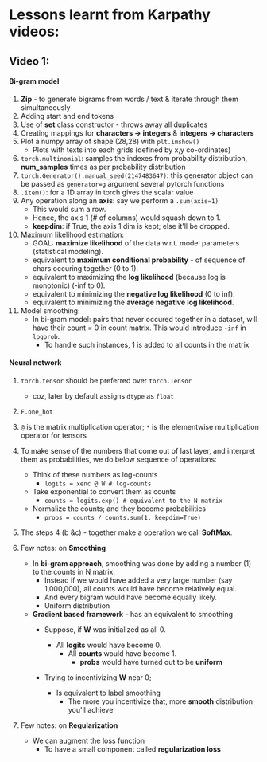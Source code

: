 # Lessons learnt from Karpathy videos:

## Video 1:
#### Bi-gram model
1. **Zip** - to generate bigrams from words / text & iterate through them simultaneously
2. Adding start and end tokens
3. Use of **set** class constructor - throws away all duplicates
4. Creating mappings for **characters -> integers** & **integers -> characters**
5. Plot a numpy array of shape (28,28) with ```plt.imshow()```
	- Plots with texts into each grids (defined by x,y co-ordinates)
6. ```torch.multinomial```: samples the indexes from probability distribution, __num_samples__ times as per probability distribution
7. ```torch.Generator().manual_seed(2147483647)```: this generator object can be passed as ```generator=g``` argument several pytorch functions
8. ```.item()```: for a 1D array in torch gives the scalar value
9. Any operation along an **axis**: say we perform a ```.sum(axis=1)```
	- This would sum a row.
	- Hence, the axis 1 (# of columns) would squash down to 1.
	- **keepdim**: if True, the axis 1 dim is kept; else it'll be dropped.
10. Maximum likelihood estimation:
	- GOAL: __maximize likelihood__ of the data w.r.t. model parameters (statistical modeling).
	- equivalent to __maximum conditional probability__ - of sequence of chars occuring together (0 to 1).
	- equivalent to maximizing the __log likelihood__ (because log is monotonic) (-inf to 0).
	- equivalent to minimizing the __negative log likelihood__ (0 to inf).
	- equivalent to minimizing the __average negative log likelihood__.
11. Model smoothing:
	- In bi-gram model: pairs that never occured together in a dataset, will have their count = 0 in count matrix. This would introduce ```-inf``` in ```logprob```.
		- To handle such instances, 1 is added to all counts in the matrix

#### Neural network
1. ```torch.tensor``` should be preferred over ```torch.Tensor```
	- coz, later by default assigns ```dtype``` as ```float```
2. ```F.one_hot```
3. ```@``` is the matrix multiplication operator; ```*``` is the elementwise multiplication operator for tensors
4. To make sense of the numbers that come out of last layer, and interpret them as probabilities, we do below sequence of operations:
	- Think of these numbers as log-counts
		- ```logits = xenc @ W # log-counts```
	- Take exponential to convert them as counts
		- ```counts = logits.exp() # equivalent to the N matrix```
	- Normalize the counts; and they become probabilities
		- ```probs = counts / counts.sum(1, keepdim=True)```
5. The steps 4 (b &c) - together make a operation we call **SoftMax**.

6. Few notes: on **Smoothing**
	- In __bi-gram approach__, smoothing was done by adding a number (1) to the counts in N matrix.
		- Instead if we would have added a very large number (say 1,000,000), all counts would have become relatively equal.
		- And every bigram would have become equally likely.
		- Uniform distribution
	- __Gradient based framework__ - has an equivalent to smoothing
		- Suppose, if **W** was initialized as all 0.
			- All **logits** would have become 0.
				- All **counts** would have become 1.
					- **probs** would have turned out to be **uniform**

		- Trying to incentivizing **W** near 0;
			- Is equivalent to label smoothing
				- The more you incentivize that, more **smooth** distribution you'll achieve

7. Few notes: on **Regularization**
	- We can augment the loss function
		- To have a small component called **regularization loss**